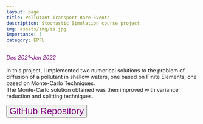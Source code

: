 ```yaml
---
layout: page
title: Pollutant Transport Rare Events
description: Stochastic Simulation course project
img: assets/img/ss.jpg
importance: 3
category: EPFL
---
```

<em style="color:purple"> Dec 2021-Jen 2022 </em>
<br>
<br>
In this project, I implemented two numerical solutions to the problem of diffusion of a pollutant in shallow waters, one based on Finite Elements, one based on Monte-Carlo Techniques.
<br>
The Monte-Carlo solution obtained was then improved with variance reduction and splitting techniques.

<a href="https://github.com/giuliamesc/pollutant_transport"><button style="font-size:24px;color:purple">GitHub Repository <i class="fa fa-folder"></i></button></a>